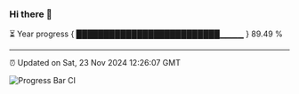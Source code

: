 ### Hi there 👋

⏳ Year progress { ██████████████████████████▁▁▁▁ } 89.49 %

---

⏰ Updated on Sat, 23 Nov 2024 12:26:07 GMT

![Progress Bar CI](https://github.com/liununu/liununu/workflows/Progress%20Bar%20CI/badge.svg)
